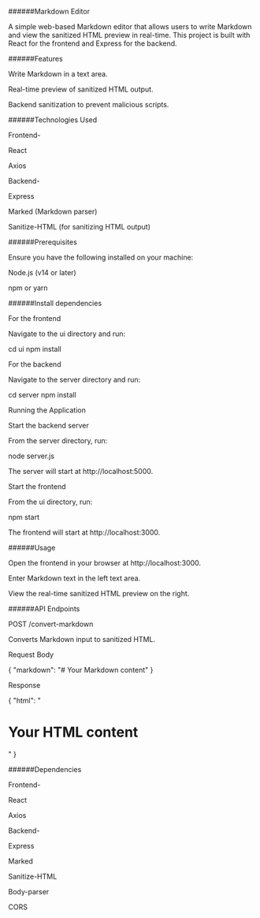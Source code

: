 ######Markdown Editor

A simple web-based Markdown editor that allows users to write Markdown and view the sanitized HTML preview in real-time. This project is built with React for the frontend and Express for the backend.

######Features

Write Markdown in a text area.

Real-time preview of sanitized HTML output.

Backend sanitization to prevent malicious scripts.

######Technologies Used

Frontend-

React

Axios

Backend-

Express

Marked (Markdown parser)

Sanitize-HTML (for sanitizing HTML output)

######Prerequisites

Ensure you have the following installed on your machine:

Node.js (v14 or later)

npm or yarn


######Install dependencies

For the frontend

Navigate to the ui directory and run:

cd ui
npm install

For the backend

Navigate to the server directory and run:

cd server
npm install

Running the Application

Start the backend server

From the server directory, run:

node server.js

The server will start at http://localhost:5000.

Start the frontend

From the ui directory, run:

npm start

The frontend will start at http://localhost:3000.

######Usage

Open the frontend in your browser at http://localhost:3000.

Enter Markdown text in the left text area.

View the real-time sanitized HTML preview on the right.

######API Endpoints

POST /convert-markdown

Converts Markdown input to sanitized HTML.

Request Body

{
  "markdown": "# Your Markdown content"
}

Response

{
  "html": "<h1>Your HTML content</h1>"
}

######Dependencies

Frontend-

React

Axios

Backend-

Express

Marked

Sanitize-HTML

Body-parser

CORS